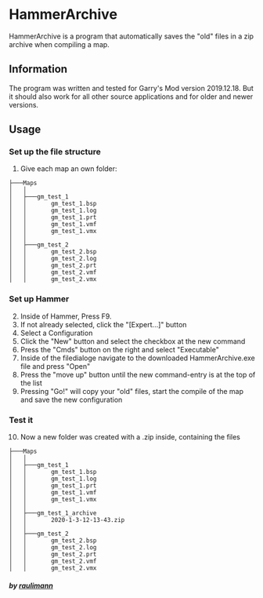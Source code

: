 # HammerArchive
HammerArchive is a program that automatically saves the "old" files in a zip archive when compiling a map.

## Information
The program was written and tested for Garry's Mod version 2019.12.18. But it should also work for all other source applications and for older and newer versions.

## Usage

### Set up the file structure

1. Give each map an own folder:

```
├───Maps
│   │
│   ├───gm_test_1
│   │       gm_test_1.bsp
│   │       gm_test_1.log
│   │       gm_test_1.prt
│   │       gm_test_1.vmf
│   │       gm_test_1.vmx
│   │
│   ├───gm_test_2
│   │       gm_test_2.bsp
│   │       gm_test_2.log
│   │       gm_test_2.prt
│   │       gm_test_2.vmf
│   │       gm_test_2.vmx
```

### Set up Hammer
2. Inside of Hammer, Press F9.
3. If not already selected, click the "[Expert...]" button
4. Select a Configuration
5. Click the "New" button and select the checkbox at the new command
6. Press the "Cmds" button on the right and select "Executable"
7. Inside of the filedialoge navigate to the downloaded HammerArchive.exe file and press "Open"
8. Press the "move up" button until the new command-entry is at the top of the list
9. Pressing "Go!" will copy your "old" files, start the compile of the map and save the new configuration

### Test it
10. Now a new folder was created with a .zip inside, containing the files
```
├───Maps
│   │
│   ├───gm_test_1
│   │       gm_test_1.bsp
│   │       gm_test_1.log
│   │       gm_test_1.prt
│   │       gm_test_1.vmf
│   │       gm_test_1.vmx
│   │
│   ├───gm_test_1_archive
│   │       2020-1-3-12-13-43.zip
│   │
│   ├───gm_test_2
│   │       gm_test_2.bsp
│   │       gm_test_2.log
│   │       gm_test_2.prt
│   │       gm_test_2.vmf
│   │       gm_test_2.vmx
```


##### by [raulimann](https://www.reddit.com/user/raulimann)